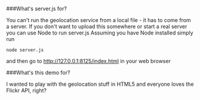 ###What's server.js for?

You can't run the geolocation service from a local file - it has to come from a server.
If you don't want to upload this somewhere or start a real server you can use Node to run server.js
Assuming you have Node installed simply run

	node server.js

and then go to http://127.0.0.1:8125/index.html in your web browser

###What's this demo for?

I wanted to play with the geolocation stuff in HTML5 and everyone loves the Flickr API, right?